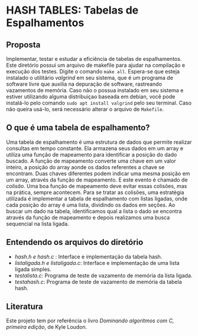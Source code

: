 # HASH TABLES: Tabelas de Espalhamentos

## Proposta
Implementar, testar e estudar a eficiência de tabelas de espalhamentos. Este diretório possui um arquivo de
makefile para ajudar na compilação e execução dos testes. Digite o comando `make all`. Espera-se que esteja
instalado o utilitário _valgrind_ em seu sistema, que é um programa de software livre que auxilia na depuração
de software, rastreando vazamentos de memória. Caso não o possua instalado em seu sistema e estiver utilizando
alguma distribuiçao baseada em debian, você pode instalá-lo pelo comando `sudo apt install valgrind` pelo seu
terminal. Caso não queira usá-lo, será necessário alterar o arquivo de `Makefile`.

## O que é uma tabela de espalhamento?
Uma tabela de espalhamento é uma estrutura de dados que permite realizar consultas em tempo constante.
Ela armazena seus dados em um array e utiliza uma função de mapeamento para identificar a posição do dado
buscado. A função de mapeamento converte uma chave em um valor inteiro, a posição do array aonde os dados
referentes a chave se encontram.
Duas chaves diferentes podem indicar uma mesma posição em um array, através da função de mapeamento. E este
evento é chamado de _colisão_. Uma boa função de mapeamento deve evitar essas colisões, mas na prática, sempre
acontecem.
Para se tratar as colisões, uma estratégia utilizada é implementar a tabela de espalhamento com listas ligadas,
onde cada posição do array é uma lista, dividindo os dados em seções. Ao buscar um dado na tabela, identificamos
qual a lista o dado se encontra através da função de mapeamento e depois realizamos uma busca sequencial na lista
ligada.

## Entendendo os arquivos do diretório
 * _hash.h e hash.c_ : Interface e implementação da tabela hash.
 * _listaligada.h e listaligada.c_: Interface e implementação de uma lista ligada simples.
 * _testalista.c_: Programa de teste de vazamento de memória da lista ligada.
 * _testahash.c_: Programa de teste de vazamento de memória da tabela hash.

## Literatura
Este projeto tem por referência o livro _Dominando algoritmos com C, primeira edição_, de Kyle Loudon.
